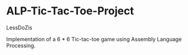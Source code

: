 # ALP-Tic-Tac-Toe-Project
LessDoZis

Implementation of a 6 * 6 Tic-tac-toe game using Assembly Language Processing.
